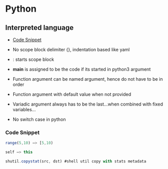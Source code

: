 # Python

## Interpreted language
- [Code Snippet](#Code-Snippet)

- No scope block delimiter {}, indentation based like yaml

- : starts scope block

- __main__ is assigned to be the code if its started in python3 argument

- Function argument can be named argument, hence do not have to be in order

- Function argument with default value when not provided

- Variadic argument always has to be the last…when combined with fixed variables…

- No switch case in python

### Code Snippet

```javascript
range(5,10) —> [5,10)

self —> this

shutil.copystat(src, dst) #shell util copy with stats metadata
```

